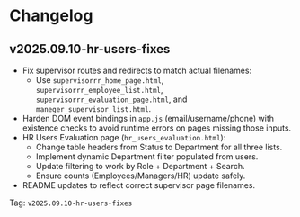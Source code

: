 # Changelog

## v2025.09.10-hr-users-fixes

- Fix supervisor routes and redirects to match actual filenames:
  - Use `supervisorrr_home_page.html`, `supervisorrr_employee_list.html`, `supervisorrr_evaluation_page.html`, and `maneger_supervisor_list.html`.
- Harden DOM event bindings in `app.js` (email/username/phone) with existence checks to avoid runtime errors on pages missing those inputs.
- HR Users Evaluation page (`hr_users_evaluation.html`):
  - Change table headers from Status to Department for all three lists.
  - Implement dynamic Department filter populated from users.
  - Update filtering to work by Role + Department + Search.
  - Ensure counts (Employees/Managers/HR) update safely.
- README updates to reflect correct supervisor page filenames.

Tag: `v2025.09.10-hr-users-fixes`